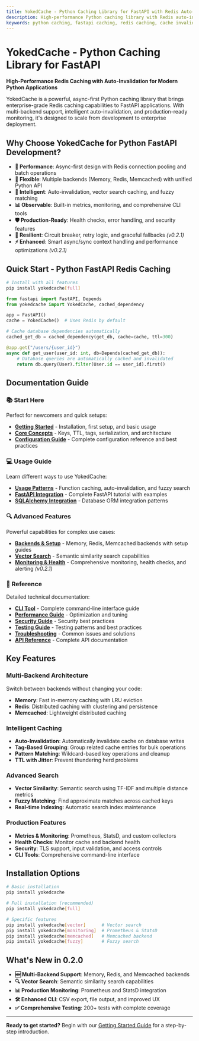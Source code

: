 ```yaml
---
title: YokedCache - Python Caching Library for FastAPI with Redis Auto-Invalidation
description: High-performance Python caching library with Redis auto-invalidation, vector search caching, and seamless FastAPI integration. Enterprise-grade caching solution.
keywords: python caching, fastapi caching, redis caching, cache invalidation, vector search caching, python redis, fastapi redis, cache library python
---
```


# YokedCache - Python Caching Library for FastAPI

**High-Performance Redis Caching with Auto-Invalidation for Modern Python Applications**

YokedCache is a powerful, async-first Python caching library that brings enterprise-grade Redis caching capabilities to FastAPI applications. With multi-backend support, intelligent auto-invalidation, and production-ready monitoring, it's designed to scale from development to enterprise deployment.

## Why Choose YokedCache for Python FastAPI Development?

- **🚀 Performance**: Async-first design with Redis connection pooling and batch operations
- **🔧 Flexible**: Multiple backends (Memory, Redis, Memcached) with unified Python API
- **🧠 Intelligent**: Auto-invalidation, vector search caching, and fuzzy matching
- **📊 Observable**: Built-in metrics, monitoring, and comprehensive CLI tools
- **🛡️ Production-Ready**: Health checks, error handling, and security features
- **🔐 Resilient**: Circuit breaker, retry logic, and graceful fallbacks *(v0.2.1)*
- **⚡ Enhanced**: Smart async/sync context handling and performance optimizations *(v0.2.1)*

## Quick Start - Python FastAPI Redis Caching

```bash
# Install with all features
pip install yokedcache[full]
```

```python
from fastapi import FastAPI, Depends
from yokedcache import YokedCache, cached_dependency

app = FastAPI()
cache = YokedCache()  # Uses Redis by default

# Cache database dependencies automatically
cached_get_db = cached_dependency(get_db, cache=cache, ttl=300)

@app.get("/users/{user_id}")
async def get_user(user_id: int, db=Depends(cached_get_db)):
    # Database queries are automatically cached and invalidated
    return db.query(User).filter(User.id == user_id).first()
```

## Documentation Guide

### 📚 **Start Here**
Perfect for newcomers and quick setups:

- **[Getting Started](getting-started.md)** - Installation, first setup, and basic usage
- **[Core Concepts](core-concepts.md)** - Keys, TTL, tags, serialization, and architecture
- **[Configuration Guide](configuration.md)** - Complete configuration reference and best practices

### 💻 **Usage Guide**
Learn different ways to use YokedCache:

- **[Usage Patterns](usage-patterns.md)** - Function caching, auto-invalidation, and fuzzy search
- **[FastAPI Integration](tutorials/fastapi.md)** - Complete FastAPI tutorial with examples
- **[SQLAlchemy Integration](tutorials/sqlalchemy.md)** - Database ORM integration patterns

### 🔍 **Advanced Features**
Powerful capabilities for complex use cases:

- **[Backends & Setup](backends.md)** - Memory, Redis, Memcached backends with setup guides
- **[Vector Search](vector-search.md)** - Semantic similarity search capabilities
- **[Monitoring & Health](monitoring.md)** - Comprehensive monitoring, health checks, and alerting *(v0.2.1)*

### 📖 **Reference**
Detailed technical documentation:

- **[CLI Tool](cli.md)** - Complete command-line interface guide
- **[Performance Guide](performance.md)** - Optimization and tuning
- **[Security Guide](security.md)** - Security best practices
- **[Testing Guide](testing.md)** - Testing patterns and best practices
- **[Troubleshooting](troubleshooting.md)** - Common issues and solutions
- **[API Reference](api/index.md)** - Complete API documentation

## Key Features

### **Multi-Backend Architecture**
Switch between backends without changing your code:
- **Memory**: Fast in-memory caching with LRU eviction
- **Redis**: Distributed caching with clustering and persistence
- **Memcached**: Lightweight distributed caching

### **Intelligent Caching**
- **Auto-Invalidation**: Automatically invalidate cache on database writes
- **Tag-Based Grouping**: Group related cache entries for bulk operations
- **Pattern Matching**: Wildcard-based key operations and cleanup
- **TTL with Jitter**: Prevent thundering herd problems

### **Advanced Search**
- **Vector Similarity**: Semantic search using TF-IDF and multiple distance metrics
- **Fuzzy Matching**: Find approximate matches across cached keys
- **Real-time Indexing**: Automatic search index maintenance

### **Production Features**
- **Metrics & Monitoring**: Prometheus, StatsD, and custom collectors
- **Health Checks**: Monitor cache and backend health
- **Security**: TLS support, input validation, and access controls
- **CLI Tools**: Comprehensive command-line interface

## Installation Options

```bash
# Basic installation
pip install yokedcache

# Full installation (recommended)
pip install yokedcache[full]

# Specific features
pip install yokedcache[vector]      # Vector search
pip install yokedcache[monitoring]  # Prometheus & StatsD
pip install yokedcache[memcached]   # Memcached backend
pip install yokedcache[fuzzy]       # Fuzzy search
```

## What's New in 0.2.0

- **🆕 Multi-Backend Support**: Memory, Redis, and Memcached backends
- **🔍 Vector Search**: Semantic similarity search capabilities
- **📊 Production Monitoring**: Prometheus and StatsD integration
- **🛠️ Enhanced CLI**: CSV export, file output, and improved UX
- **✅ Comprehensive Testing**: 200+ tests with complete coverage

---

**Ready to get started?** Begin with our [Getting Started Guide](getting-started.md) for a step-by-step introduction.
